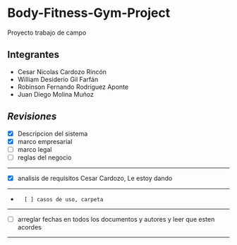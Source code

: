 ﻿# Body-Fitness-Gym-Project
Proyecto trabajo de campo

## Integrantes

* Cesar Nicolas Cardozo Rincón
* William Desiderio Gil Farfán
* Robinson Fernando Rodríguez Aponte
* Juan Diego Molina Muñoz

*Revisiones*
-----------------------------------------------------
-	[x] Descripcion del sistema
-	[x] marco empresarial
-	[ ] marco legal 
-	[ ] reglas del negocio
-----------------------------------------------------
-	[x] analisis de requisitos Cesar Cardozo, Le estoy dando
-----------------------------------------------------
-       [ ] casos de uso, carpeta
-----------------------------------------------------
-	[ ] arreglar fechas en todos los documentos y autores y leer que esten acordes

---------------------------------------------------------------
